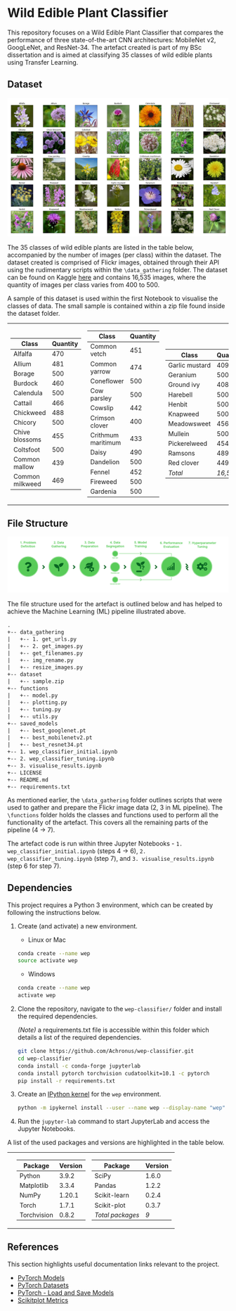 # Wild Edible Plant Classifier

This repository focuses on a Wild Edible Plant Classifier that compares the performance of three state-of-the-art CNN architectures: MobileNet v2, GoogLeNet, and ResNet-34. The artefact created is part of my BSc dissertation and is aimed at classifying 35 classes of wild edible plants using Transfer Learning.

## Dataset

![Plant Classes](https://github.com/Achronus/wep-classifier/blob/main/imgs/plant-classes.png "Wild Edible Plant Classes")

The 35 classes of wild edible plants are listed in the table below, accompanied by the number of images (per class) within the dataset. The dataset created is comprised of Flickr images, obtained through their API using the rudimentary scripts within the `\data_gathering` folder. The dataset can be found on Kaggle [here](https://www.kaggle.com/ryanpartridge01/wild-edible-plants/) and contains 16,535 images, where the quantity of images per class varies from 400 to 500.

A sample of this dataset is used within the first Notebook to visualise  the classes of data. The small sample is contained within a zip file found inside the dataset folder.

<table>
<tr><td>

|Class|Quantity|
|-----|--------|
|Alfalfa|470|
|Allium|481|
|Borage|500|
|Burdock|460|
|Calendula|500|
|Cattail|466|
|Chickweed|488|
|Chicory|500|
|Chive blossoms|455|
|Coltsfoot|500|
|Common mallow|439|
|Common milkweed|469|

</td><td>

|Class|Quantity|
|-----|--------|
|Common vetch|451|
|Common yarrow|474|
|Coneflower|500|
|Cow parsley|500|
|Cowslip|442|
|Crimson clover|400|
|Crithmum maritimum|433|
|Daisy|490|
|Dandelion|500|
|Fennel|452|
|Fireweed|500|
|Gardenia|500|

</td><td>

|Class|Quantity|
|-----|--------|
|Garlic mustard|409|
|Geranium|500|
|Ground ivy|408|
|Harebell|500|
|Henbit|500|
|Knapweed|500|
|Meadowsweet|456|
|Mullein|500|
|Pickerelweed|454|
|Ramsons|489|
|Red clover|449|
|_Total_|_16,535_|

</td></tr>
</table>

## File Structure

![ML Pipeline](https://github.com/Achronus/wep-classifier/blob/main/imgs/ml-pipeline.png "Machine Learning Pipeline")

The file structure used for the artefact is outlined below and has helped to achieve the Machine Learning (ML) pipeline illustrated above.

``` ANSI
.
+-- data_gathering
|   +-- 1. get_urls.py
|   +-- 2. get_images.py
|   +-- get_filenames.py
|   +-- img_rename.py
|   +-- resize_images.py
+-- dataset
|   +-- sample.zip
+-- functions
|   +-- model.py
|   +-- plotting.py
|   +-- tuning.py
|   +-- utils.py
+-- saved_models
|   +-- best_googlenet.pt
|   +-- best_mobilenetv2.pt
|   +-- best_resnet34.pt
+-- 1. wep_classifier_initial.ipynb
+-- 2. wep_classifier_tuning.ipynb
+-- 3. visualise_results.ipynb
+-- LICENSE
+-- README.md
+-- requirements.txt
```

As mentioned earlier, the `\data_gathering` folder outlines scripts that were used to gather and prepare the Flickr image data (2, 3 in ML pipeline). The `\functions` folder holds the classes and functions used to perform all the functionality of the artefact. This covers all the remaining parts of the pipeline (4 -> 7).

The artefact code is run within three Jupyter Notebooks - `1. wep_classifier_initial.ipynb` (steps 4 -> 6), `2. wep_classifier_tuning.ipynb` (step 7), and `3. visualise_results.ipynb` (step 6 for step 7).

## Dependencies

This project requires a Python 3 environment, which can be created by following the instructions below.

1. Create (and activate) a new environment.

   - Linux or Mac

    ```bash
    conda create --name wep
    source activate wep
    ```

   - Windows

   ```bash
   conda create --name wep
   activate wep
   ```

2. Clone the repository, navigate to the `wep-classifier/` folder and install the required dependencies.

    _(Note)_ a requirements.txt file is accessible within this folder which details a list of the required dependencies.

    ```bash
    git clone https://github.com/Achronus/wep-classifier.git
    cd wep-classifier
    conda install -c conda-forge jupyterlab
    conda install pytorch torchvision cudatoolkit=10.1 -c pytorch
    pip install -r requirements.txt
    ```

3. Create an [IPython kernel](http://ipython.readthedocs.io/en/stable/install/kernel_install.html) for the `wep` environment.

    ```bash
    python -m ipykernel install --user --name wep --display-name "wep"
    ```

4. Run the `jupyter-lab` command to start JupyterLab and access the Jupyter Notebooks.

A list of the used packages and versions are highlighted in the table below.

<table>
<tr><td>

</td><td>

|Package|Version|
|-------|-------|
|Python|3.9.2|
|Matplotlib|3.3.4|
|NumPy|1.20.1|
|Torch|1.7.1|
|Torchvision|0.8.2|

</td><td>

|Package|Version|
|-------|-------|
|SciPy|1.6.0|
|Pandas|1.2.2|
|Scikit-learn|0.2.4|
|Scikit-plot|0.3.7|
|_Total packages_|_9_|

</td></tr>
</table>

## References

This section highlights useful documentation links relevant to the project.

- [PyTorch Models](https://pytorch.org/vision/0.8/models.html)
- [PyTorch Datasets](https://pytorch.org/vision/0.8/datasets.html)
- [PyTorch - Load and Save Models](https://pytorch.org/tutorials/beginner/saving_loading_models.html)
- [Scikitplot Metrics](https://scikit-plot.readthedocs.io/en/stable/metrics.html)
